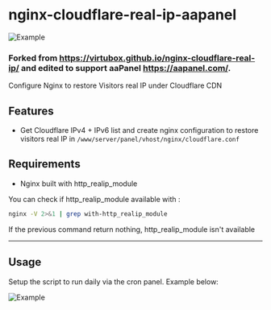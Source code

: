 # nginx-cloudflare-real-ip-aapanel

![Example](https://i.imgur.com/9FEGmr4.png)
### Forked from https://virtubox.github.io/nginx-cloudflare-real-ip/ and edited to support aaPanel https://aapanel.com/.

Configure Nginx to restore Visitors real IP under Cloudflare CDN

## Features

* Get Cloudflare IPv4 + IPv6 list and create nginx configuration to restore visitors real IP in `/www/server/panel/vhost/nginx/cloudflare.conf`

## Requirements

* Nginx built with http_realip_module

You can check if http_realip_module available with :

```bash
nginx -V 2>&1 | grep with-http_realip_module
```

If the previous command return nothing, http_realip_module isn't available

---

## Usage

Setup the script to run daily via the cron panel.
Example below:

![Example](https://i.imgur.com/aGVF2d8.png)
